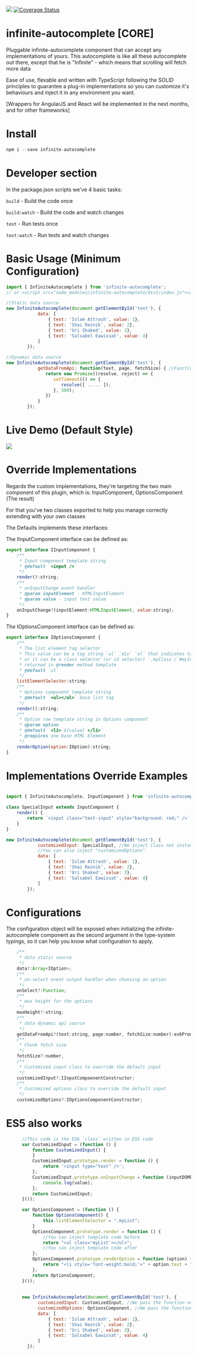 <a><img src='https://travis-ci.org/Attrash-Islam/infinite-autocomplete.svg?branch=master' /></a>     <a href='https://coveralls.io/github/Attrash-Islam/infinite-autocomplete'><img src='https://coveralls.io/repos/github/Attrash-Islam/infinite-autocomplete/badge.svg' alt='Coverage Status' /></a>


# infinite-autocomplete [CORE]
Pluggable infinite-autocomplete component that can accept any implementations of yours.
This autocomplete is like all these autocomplete out there, except that he is "Infinite" - which means that scrolling will fetch more data

Ease of use, flexable and written with TypeScript following the SOLID principles to guarantee a plug-in implementations so you can customize it's behaviours and inject it in any environment you want. 

[Wrappers for AngularJS and React will be implemented in the next months, and for other frameworks]

# Install
```js
npm i --save infinite-autocomplete
```
# Developer section
In the package.json scripts we've 4 basic tasks:

`build` - Build the code once

`build:watch` - Build the code and watch changes

`test` - Run tests once

`test:watch` - Run tests and watch changes

# Basic Usage (Minimum Configuration)
```js
import { InfiniteAutocomplete } from 'infinite-autocomplete';
// or <script src="node_modules/infinite-autocomplete/dist/index.js"></script>

//Static data source
new InfiniteAutocomplete(document.getElementById('test'), {
            data: [
                { text: 'Islam Attrash', value: 1},
                { text: 'Shai Reznik', value: 2},
                { text: 'Uri Shaked', value: 3},
                { text: 'Salsabel Eawissat', value: 4}
            ]
        });

//Dynamic data source
new InfiniteAutocomplete(document.getElementById('test'), {
            getDataFromApi: function(text, page, fetchSize) { //Function return a Promise (http resource)
               return new Promise((resolve, reject) => {
                  setTimeout(() => {
                     resolve([ ..... ]);
                  }, 500);
               })
            }
        });
```

# Live Demo (Default Style)

<img src="https://cdn.rawgit.com/Attrash-Islam/assets/749035d3/infi-basic.gif" />

# Override Implementations
Regards the custom implementations, they're targeting the two main component of this plugin, which is: InputComponent, OptionsComponent (The result)

For that you've two classes exported to help you manage correctly extending with your own classes

The Defaults implements these interfaces:

The IInputComponent interface can be defined as:

```js
export interface IInputComponent {
    /**
     * Input component template string
     * @default `<input />`
     */
    render():string;
    /**
     * onInputChange event handler
     * @param inputElement - HTMLInputElement
     * @param value - input text value
     */
    onInputChange?(inputElement:HTMLInputElement, value:string);
}
```

The IOptionsComponent interface can be defined as:

```js
export interface IOptionsComponent {
    /**
     * The list element tag selector
     * This value can be a tag string `ul` `div` `ol` that indicates tag name,
     * or it can be a class selector (or id selector) `.myClass`/`#myId` which is 
     * returned in @render method template
     * @default `ul`
     */
    listElementSelector:string;
    /**
     * Options component template string
     * @default `<ul></ul>` base list tag
     */
    render():string;
    /**
     * Option row template string in Options component
     * @param option
     * @default `<li> ${value} </li>`
     * @requires one base HTML Element
     */
    renderOption(option:IOption):string;
}
```

# Implementations Override Examples

```js

import { InfiniteAutocomplete, InputComponent } from 'infinite-autocomplete';

class SpecialInput extends InputComponent {
    render() {
        return `<input class="test-input" style="background: red;" />`;
    }
}

new InfiniteAutocomplete(document.getElementById('test'), {
            customizedInput: SpecialInput, //We inject Class not instance object
            //You can also inject "customizedOptions"
            data: [
                { text: 'Islam Attrash', value: 1},
                { text: 'Shai Reznik', value: 2},
                { text: 'Uri Shaked', value: 3},
                { text: 'Salsabel Eawissat', value: 4}
            ]
        });
```

# Configurations
The configuration object will be exposed when initializing the infinite-autocomplete component as the second argument in the type-system typings, so it can help you know what configuration to apply.

```js
    /**
     * data static source
     */
    data?:Array<IOption>;
    /**
     * on-select event output handler when choosing an option
     */
    onSelect?:Function;
    /**
     * max height for the options
     */
    maxHeight?:string;
    /**
     * data dynamic api source
     */
    getDataFromApi?(text:string, page:number, fetchSize:number):es6Promise<Array<any>>;
    /**
     * Chunk fetch size
     */
    fetchSize?:number,
    /**
     * Customized input class to override the default input
     */
    customizedInput?:IInputCompoenentConstructor;
    /**
     * Customized options class to override the default input
     */
    customizedOptions?:IOptionsComponentConstructor;
```

# ES5 also works
```js
      //This code is the ES6 `class` written in ES5 code
      var CustomizedInput = (function () {
          function CustomizedInput() {
          }
          CustomizedInput.prototype.render = function () {
              return '<input type="text" />';
          };
          CustomizedInput.prototype.onInputChange = function (inputDOMElement, value) {
              console.log(value);
          };
          return CustomizedInput;
      }());

      var OptionsComponent = (function () {
          function OptionsComponent() {
              this.listElementSelector = ".myList";
          }
          OptionsComponent.prototype.render = function () {
              //You can inject template code before
              return "<ul class='myList'></ul>";
              //You can inject template code after
          };
          OptionsComponent.prototype.renderOption = function (option) {
              return "<li style='font-weight:bold;'>" + option.text + "</li>";
          };
          return OptionsComponent;
      }());
      
      
      new InfiniteAutocomplete(document.getElementById('test'), {
            customizedInput: CustomizedInput, //We pass the function not prototype
            customizedOptions: OptionsComponent, //We pass the function not prototype
            data: [
                { text: 'Islam Attrash', value: 1},
                { text: 'Shai Reznik', value: 2},
                { text: 'Uri Shaked', value: 3},
                { text: 'Salsabel Eawissat', value: 4}
            ]
        });
      
```
